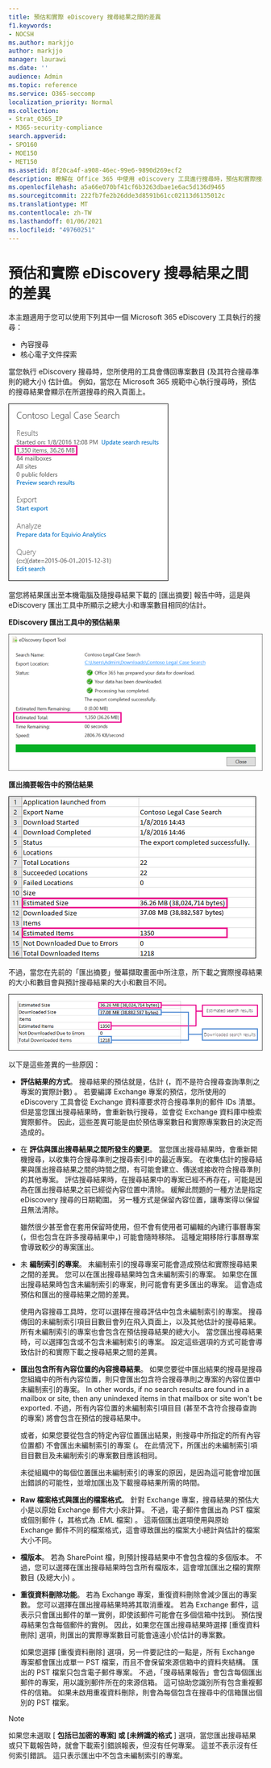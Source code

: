 ```yaml
---
title: 預估和實際 eDiscovery 搜尋結果之間的差異
f1.keywords:
- NOCSH
ms.author: markjjo
author: markjjo
manager: laurawi
ms.date: ''
audience: Admin
ms.topic: reference
ms.service: O365-seccomp
localization_priority: Normal
ms.collection:
- Strat_O365_IP
- M365-security-compliance
search.appverid:
- SPO160
- MOE150
- MET150
ms.assetid: 8f20ca4f-a908-46ec-99e6-9890d269ecf2
description: 瞭解在 Office 365 中使用 eDiscovery 工具進行搜尋時，預估和實際搜尋結果可能會有所不同的原因。
ms.openlocfilehash: a5a66e070bf41cf6b3263dbae1e6ac5d136d9465
ms.sourcegitcommit: 222fb7fe2b26dde3d8591b61cc02113d6135012c
ms.translationtype: MT
ms.contentlocale: zh-TW
ms.lasthandoff: 01/06/2021
ms.locfileid: "49760251"
---
```

# <a name="differences-between-estimated-and-actual-ediscovery-search-results"></a>預估和實際 eDiscovery 搜尋結果之間的差異

本主題適用于您可以使用下列其中一個 Microsoft 365 eDiscovery 工具執行的搜尋： 

- 內容搜尋
- 核心電子文件探索 
   
當您執行 eDiscovery 搜尋時，您所使用的工具會傳回專案數目 (及其符合搜尋準則的總大小) 估計值。 例如，當您在 Microsoft 365 規範中心執行搜尋時，預估的搜尋結果會顯示在所選搜尋的飛入頁面上。
  
![顯示在已選取搜尋詳細資料窗格中的預估結果](../media/74e4ce83-40be-41a9-b60f-5ad447e79fe4.png)
  
當您將結果匯出至本機電腦及隨搜尋結果下載的 [匯出摘要] 報告中時，這是與 eDiscovery 匯出工具中所顯示之總大小和專案數目相同的估計。
  
**EDiscovery 匯出工具中的預估結果**

![EDiscovery 匯出工具中的預估結果](../media/d34312a5-0ee6-49aa-9460-7ea0015a6e66.png)
  
**匯出摘要報告中的預估結果**

![估計的搜尋結果會包含在匯出摘要報告中](../media/44b579da-86c2-4f33-81b5-84d604003eda.png)
  
不過，當您在先前的「匯出摘要」螢幕擷取畫面中所注意，所下載之實際搜尋結果的大小和數目會與預計搜尋結果的大小和數目不同。
  
![預估和下載的搜尋結果之間差異](../media/84aef318-230f-430d-9d9e-02f21342d364.png)
  
以下是這些差異的一些原因：
  
- **評估結果的方式**。 搜尋結果的預估就是，估計 (，而不是符合搜尋查詢準則之專案的實際計數) 。 若要編譯 Exchange 專案的預估，您所使用的 eDiscovery 工具會從 Exchange 資料庫要求符合搜尋準則的郵件 IDs 清單。 但是當您匯出搜尋結果時，會重新執行搜尋，並會從 Exchange 資料庫中檢索實際郵件。 因此，這些差異可能是由於預估專案數目和實際專案數目的決定而造成的。

- 在 **評估與匯出搜尋結果之間所發生的變更**。 當您匯出搜尋結果時，會重新開機搜尋，以收集符合搜尋準則之搜尋索引中的最近專案。 在收集估計的搜尋結果與匯出搜尋結果之間的時間之間，有可能會建立、傳送或接收符合搜尋準則的其他專案。 評估搜尋結果時，在搜尋結果中的專案已經不再存在，可能是因為在匯出搜尋結果之前已經從內容位置中清除。 緩解此問題的一種方法是指定 eDiscovery 搜尋的日期範圍。 另一種方式是保留內容位置，讓專案得以保留且無法清除。 

   雖然很少甚至會在套用保留時使用，但不會有使用者可編輯的內建行事曆專案 (，但也包含在許多搜尋結果中，) 可能會隨時移除。 這種定期移除行事曆專案會導致較少的專案匯出。

- 未 **編制索引的專案**。 未編制索引的搜尋專案可能會造成預估和實際搜尋結果之間的差異。 您可以在匯出搜尋結果時包含未編制索引的專案。 如果您在匯出搜尋結果時包含未編制索引的專案，則可能會有更多匯出的專案。 這會造成預估和匯出的搜尋結果之間的差異。

    使用內容搜尋工具時，您可以選擇在搜尋評估中包含未編制索引的專案。 搜尋傳回的未編制索引項目目數目會列在飛入頁面上，以及其他估計的搜尋結果。 所有未編制索引的專案也會包含在預估搜尋結果的總大小。 當您匯出搜尋結果時，可以選擇包含或不包含未編制索引的專案。 設定這些選項的方式可能會導致估計的和實際下載之搜尋結果之間的差異。

- **匯出包含所有內容位置的內容搜尋結果**。 如果您要從中匯出結果的搜尋是搜尋您組織中的所有內容位置，則只會匯出包含符合搜尋準則之專案的內容位置中未編制索引的專案。 In other words, if no search results are found in a mailbox or site, then any unindexed items in that mailbox or site won't be exported. 不過，所有內容位置的未編制索引項目目 (甚至不含符合搜尋查詢的專案) 將會包含在預估的搜尋結果中。

    或者，如果您要從包含的特定內容位置匯出結果，則搜尋中所指定的所有內容位置都) 不會匯出未編制索引的專案 (。 在此情況下，所匯出的未編制索引項目目數目及未編制索引的專案數目應該相同。

    未從組織中的每個位置匯出未編制索引的專案的原因，是因為這可能會增加匯出錯誤的可能性，並增加匯出及下載搜尋結果所需的時間。

- **Raw 檔案格式與匯出的檔案格式**。 針對 Exchange 專案，搜尋結果的預估大小是以原始 Exchange 郵件大小來計算。 不過，電子郵件會匯出為 PST 檔案或個別郵件 (，其格式為 .EML 檔案) 。 這兩個匯出選項使用與原始 Exchange 郵件不同的檔案格式，這會導致匯出的檔案大小總計與估計的檔案大小不同。

- **檔版本**。 若為 SharePoint 檔，則預計搜尋結果中不會包含檔的多個版本。 不過，您可以選擇在匯出搜尋結果時包含所有檔版本，這會增加匯出之檔的實際數目 (及總大小) 。 

- **重復資料刪除功能**。 若為 Exchange 專案，重復資料刪除會減少匯出的專案數。 您可以選擇在匯出搜尋結果時將其取消重複。 若為 Exchange 郵件，這表示只會匯出郵件的單一實例，即使該郵件可能會在多個信箱中找到。 預估搜尋結果包含每個郵件的實例。 因此，如果您在匯出搜尋結果時選擇 [重復資料刪除] 選項，則匯出的實際專案數目可能會遠遠小於估計的專案數。

    如果您選擇 [重復資料刪除] 選項，另一件要記住的一點是，所有 Exchange 專案都會匯出成單一 PST 檔案，而且不會保留來源信箱中的資料夾結構。 匯出的 PST 檔案只包含電子郵件專案。 不過，「搜尋結果報告」會包含每個匯出郵件的專案，用以識別郵件所在的來源信箱。 這可協助您識別所有包含重複郵件的信箱。 如果未啟用重複資料刪除，則會為每個包含在搜尋中的信箱匯出個別的 PST 檔案。 
 
> [!NOTE]
> 如果您未選取 [ **包括已加密的專案] 或 [未辨識的格式** ] 選項，當您匯出搜尋結果或只下載報告時，就會下載索引錯誤報表，但沒有任何專案。 這並不表示沒有任何索引錯誤。 這只表示匯出中不包含未編制索引的專案。 
